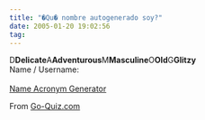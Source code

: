```yaml
---
title: "�Qu� nombre autogenerado soy?"
date: 2005-01-20 19:02:56
tag: 
---
```

D<b>Delicate</b>A<b>Adventurous</b>M<b>Masculine</b>O<b>Old</b>G<b>Glitzy</b><br/>Name / Username:<br/><br/><a href="http://www.go-quiz.com/acronym/acronym.php">Name Acronym Generator</a><br/><p>From <a href="http://www.go-quiz.com">Go-Quiz.com</a>
</p>
<br/><br/>
